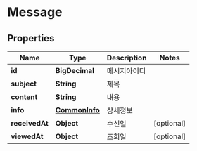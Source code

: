 

# Message


## Properties

Name | Type | Description | Notes
------------ | ------------- | ------------- | -------------
**id** | **BigDecimal** | 메시지아이디 | 
**subject** | **String** | 제목 | 
**content** | **String** | 내용 | 
**info** | [**CommonInfo**](CommonInfo.md) | 상세정보 | 
**receivedAt** | **Object** | 수신일 |  [optional]
**viewedAt** | **Object** | 조회일 |  [optional]



